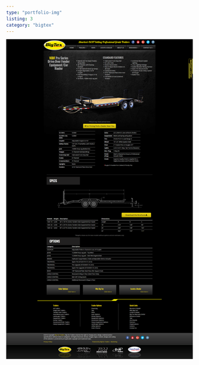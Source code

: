 ```yaml
---
type: "portfolio-img"
listing: 3
category: "bigtex"
---
```


![alt text](details-bigtex.png "Big Tex Trailers product details")
